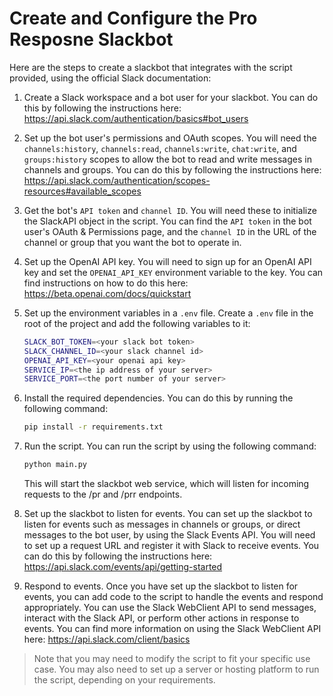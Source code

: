 # Create and Configure the Pro Resposne Slackbot
Here are the steps to create a slackbot that integrates with the script provided, using the official Slack documentation:

1. Create a Slack workspace and a bot user for your slackbot. You can do this by following the instructions here: https://api.slack.com/authentication/basics#bot_users

2. Set up the bot user's permissions and OAuth scopes. You will need the `channels:history`, `channels:read`, `channels:write`, `chat:write`, and `groups:history` scopes to allow the bot to read and write messages in channels and groups. You can do this by following the instructions here: https://api.slack.com/authentication/scopes-resources#available_scopes

3. Get the bot's `API token` and `channel ID`. You will need these to initialize the SlackAPI object in the script. You can find the `API token` in the bot user's OAuth & Permissions page, and the `channel ID` in the URL of the channel or group that you want the bot to operate in.

4. Set up the OpenAI API key. You will need to sign up for an OpenAI API key and set the `OPENAI_API_KEY` environment variable to the key. You can find instructions on how to do this here: https://beta.openai.com/docs/quickstart

5. Set up the environment variables in a `.env` file. Create a `.env` file in the root of the project and add the following variables to it:
    ```bash
    SLACK_BOT_TOKEN=<your slack bot token>
    SLACK_CHANNEL_ID=<your slack channel id>
    OPENAI_API_KEY=<your openai api key>
    SERVICE_IP=<the ip address of your server>
    SERVICE_PORT=<the port number of your server>
    ```

6. Install the required dependencies. You can do this by running the following command:
    ```bash
    pip install -r requirements.txt
    ```

7. Run the script. You can run the script by using the following command:
    ```bash
    python main.py
    ```
    This will start the slackbot web service, which will listen for incoming requests to the /pr and /prr endpoints.

8. Set up the slackbot to listen for events. You can set up the slackbot to listen for events such as messages in channels or groups, or direct messages to the bot user, by using the Slack Events API. You will need to set up a request URL and register it with Slack to receive events. You can do this by following the instructions here: https://api.slack.com/events/api/getting-started

9. Respond to events. Once you have set up the slackbot to listen for events, you can add code to the script to handle the events and respond appropriately. You can use the Slack WebClient API to send messages, interact with the Slack API, or perform other actions in response to events. You can find more information on using the Slack WebClient API here: https://api.slack.com/client/basics


> Note that you may need to modify the script to fit your specific use case. You may also need to set up a server or hosting platform to run the script, depending on your requirements.